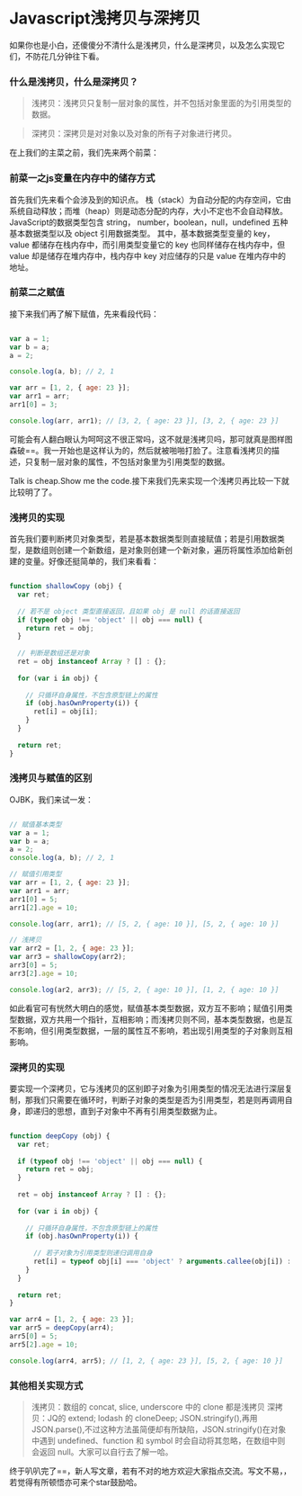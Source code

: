 # Javascript浅拷贝与深拷贝

如果你也是小白，还傻傻分不清什么是浅拷贝，什么是深拷贝，以及怎么实现它们，不防花几分钟往下看。

### 什么是浅拷贝，什么是深拷贝？

> 浅拷贝：浅拷贝只复制一层对象的属性，并不包括对象里面的为引用类型的数据。

> 深拷贝：深拷贝是对对象以及对象的所有子对象进行拷贝。

在上我们的主菜之前，我们先来两个前菜：

### 前菜一之js变量在内存中的储存方式

首先我们先来看个会涉及到的知识点。
栈（stack）为自动分配的内存空间，它由系统自动释放；而堆（heap）则是动态分配的内存，大小不定也不会自动释放。
JavaScript的数据类型包含 string， number，boolean，null，undefined 五种基本数据类型以及 object 引用数据类型。
其中，基本数据类型变量的 key，value 都储存在栈内存中，而引用类型变量它的 key 也同样储存在栈内存中，但 value 却是储存在堆内存中，栈内存中 key 对应储存的只是 value 在堆内存中的地址。

### 前菜二之赋值

接下来我们再了解下赋值，先来看段代码：

```js

var a = 1;
var b = a;
a = 2;

console.log(a, b); // 2, 1

var arr = [1, 2, { age: 23 }];
var arr1 = arr;
arr1[0] = 3;

console.log(arr, arr1); // [3, 2, { age: 23 }], [3, 2, { age: 23 }]

```
可能会有人翻白眼认为呵呵这不很正常吗，这不就是浅拷贝吗，那可就真是图样图森破==。我一开始也是这样认为的，然后就被啪啪打脸了。注意看浅拷贝的描述，只复制一层对象的属性，不包括对象里为引用类型的数据。

Talk is cheap.Show me the code.接下来我们先来实现一个浅拷贝再比较一下就比较明了了。

### 浅拷贝的实现

首先我们要判断拷贝对象类型，若是基本数据类型则直接赋值；若是引用数据类型，是数组则创建一个新数组，是对象则创建一个新对象，遍历将属性添加给新创建的变量。好像还挺简单的，我们来看看：

```js

function shallowCopy (obj) {
  var ret;
  
  // 若不是 object 类型直接返回，且如果 obj 是 null 的话直接返回
  if (typeof obj !== 'object' || obj === null) {
    return ret = obj;
  }
  
  // 判断是数组还是对象
  ret = obj instanceof Array ? [] : {};
  
  for (var i in obj) {
    
    // 只循环自身属性，不包含原型链上的属性
    if (obj.hasOwnProperty(i)) {
      ret[i] = obj[i];
    }
  }
  
  return ret;
}

```

### 浅拷贝与赋值的区别

OJBK，我们来试一发：

```js

// 赋值基本类型
var a = 1;
var b = a;
a = 2;
console.log(a, b); // 2, 1

// 赋值引用类型
var arr = [1, 2, { age: 23 }];
var arr1 = arr;
arr1[0] = 5;
arr1[2].age = 10;

console.log(arr, arr1); // [5, 2, { age: 10 }], [5, 2, { age: 10 }]

// 浅拷贝
var arr2 = [1, 2, { age: 23 }];
var arr3 = shallowCopy(arr2);
arr3[0] = 5;
arr3[2].age = 10;

console.log(ar2, arr3); // [5, 2, { age: 10 }], [1, 2, { age: 10 }]

```

如此看官可有恍然大明白的感觉，赋值基本类型数据，双方互不影响；赋值引用类型数据，双方共用一个指针，互相影响；而浅拷贝则不同，基本类型数据，也是互不影响，但引用类型数据，一层的属性互不影响，若出现引用类型的子对象则互相影响。

### 深拷贝的实现

要实现一个深拷贝，它与浅拷贝的区别即子对象为引用类型的情况无法进行深层复制，那我们只需要在循环时，判断子对象的类型是否为引用类型，若是则再调用自身，即递归的思想，直到子对象中不再有引用类型数据为止。

```js

function deepCopy (obj) {
  var ret;
  
  if (typeof obj !== 'object' || obj === null) {
    return ret = obj;
  }
  
  ret = obj instanceof Array ? [] : {};
  
  for (var i in obj) {
    
    // 只循环自身属性，不包含原型链上的属性
    if (obj.hasOwnProperty(i)) {
      
      // 若子对象为引用类型则递归调用自身
      ret[i] = typeof obj[i] === 'object' ? arguments.callee(obj[i]) : obj[i];
    }
  }
  
  return ret;
}

var arr4 = [1, 2, { age: 23 }];
var arr5 = deepCopy(arr4);
arr5[0] = 5;
arr5[2].age = 10;

console.log(arr4, arr5); // [1, 2, { age: 23 }], [5, 2, { age: 10 }]

```
### 其他相关实现方式

> 浅拷贝：数组的 concat, slice, underscore 中的 clone 都是浅拷贝
> 深拷贝：JQ的 extend; lodash 的 cloneDeep; JSON.stringify(),再用JSON.parse(),不过这种方法虽简便却有所缺陷，JSON.stringify()在对象中遇到 undefined、function 和 symbol 时会自动将其忽略，在数组中则会返回 null。大家可以自行去了解一哈。

终于叭叭完了==，新人写文章，若有不对的地方欢迎大家指点交流。写文不易，，若觉得有所顿悟亦可来个star鼓励哈。


